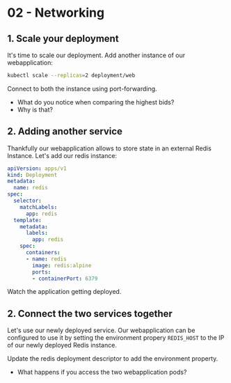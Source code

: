 # 02 - Networking


## 1. Scale your deployment

It's time to scale our deployment. Add another instance of our webapplication:

```bash
kubectl scale --replicas=2 deployment/web
```

Connect to both the instance using port-forwarding.

- What do you notice when comparing the highest bids? 
- Why is that?

## 2. Adding another service

Thankfully our webapplication allows to store state in an external Redis Instance. Let's add our 
redis instance:

```yml
apiVersion: apps/v1
kind: Deployment
metadata:
  name: redis
spec:
  selector:
    matchLabels:
      app: redis
  template:
    metadata:
      labels:
        app: redis
    spec:
      containers:
      - name: redis
        image: redis:alpine
        ports:
        - containerPort: 6379
```

Watch the application getting deployed. 

## 2. Connect the two services together

Let's use our newly deployed service. Our webapplication can be configured to use it by setting the environment propery `REDIS_HOST` to the IP of our newly deployed Redis instance.

Update the redis deployment descriptor to add the environment property.

- What happens if you access the two webapplication pods?



